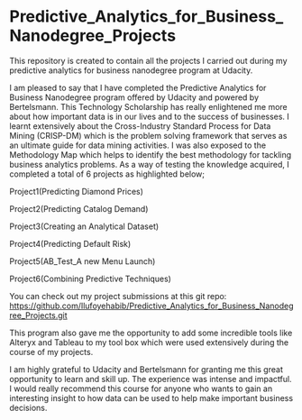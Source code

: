 # Predictive_Analytics_for_Business_Nanodegree_Projects
This repository is created to contain all the projects I carried out during my predictive analytics for business nanodegree program at Udacity.

I am pleased to say that I have completed the Predictive Analytics for Business Nanodegree program offered by Udacity and powered by Bertelsmann. This Technology Scholarship has really enlightened me more about how important data is in our lives and to the success of businesses. I learnt extensively about the Cross-Industry Standard Process for Data Mining (CRISP-DM) which is the problem solving framework that serves as an ultimate guide for data mining activities. I was also exposed to the Methodology Map which helps to identify the best methodology for tackling business analytics problems. As a way of testing the knowledge acquired, I completed a total of 6 projects as highlighted below;

Project1(Predicting Diamond Prices)

Project2(Predicting Catalog Demand)

Project3(Creating an Analytical Dataset)

Project4(Predicting Default Risk)

Project5(AB_Test_A new Menu Launch)

Project6(Combining Predictive Techniques)

You can check out my project submissions at this git repo: https://github.com/Ilufoyehabib/Predictive_Analytics_for_Business_Nanodegree_Projects.git

This program also gave me the opportunity to add some incredible tools like Alteryx and Tableau to my tool box which were used extensively during the course of my projects.

I am highly grateful to Udacity and Bertelsmann for granting me  this great opportunity to learn and skill up. The experience was intense and impactful. I would really recommend this course for anyone who wants to gain an interesting insight to how data can be used to help make important business decisions.
